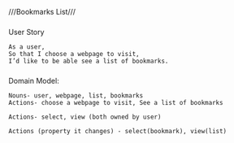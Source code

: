 ///Bookmarks List///


###
User Story
```
As a user,
So that I choose a webpage to visit,
I’d like to be able see a list of bookmarks.
```
###
Domain Model:
```
Nouns- user, webpage, list, bookmarks
Actions- choose a webpage to visit, See a list of bookmarks

Actions- select, view (both owned by user)

Actions (property it changes) - select(bookmark), view(list)
```
